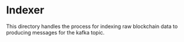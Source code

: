 # Indexer

This directory handles the process for indexing raw blockchain data to producing
messages for the kafka topic.
